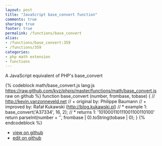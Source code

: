 ```yaml
---
layout: post
title: "JavaScript base_convert function"
comments: true
sharing: true
footer: true
permalink: /functions/base_convert
alias:
- /functions/base_convert:359
- /functions/359
categories:
- php math extension
- functions
---
```

A JavaScript equivalent of PHP's base_convert

<!-- more -->

{% codeblock math/base_convert.js lang:js https://raw.github.com/kvz/phpjs/master/functions/math/base_convert.js raw on github %}
function base_convert (number, frombase, tobase) {
    // http://kevin.vanzonneveld.net
    // +   original by: Philippe Baumann
    // +   improved by: Rafał Kukawski (http://blog.kukawski.pl)
    // *     example 1: base_convert('A37334', 16, 2);
    // *     returns 1: '101000110111001100110100'
    return parseInt(number + '', frombase | 0).toString(tobase | 0);
}
{% endcodeblock %}

 - [view on github](https://github.com/kvz/phpjs/blob/master/functions/math/base_convert.js)
 - [edit on github](https://github.com/kvz/phpjs/edit/master/functions/math/base_convert.js)

